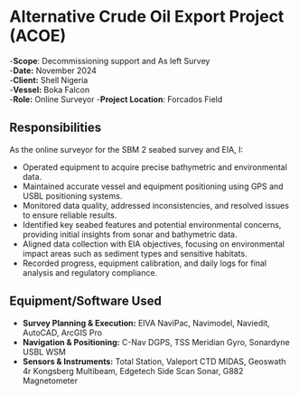 # Alternative Crude Oil Export Project (ACOE)
-**Scope**: Decommissioning support and As left Survey  
-**Date:** November 2024  
-**Client:** Shell Nigeria  
-**Vessel:** Boka Falcon  
-**Role:** Online Surveyor 
-**Project Location**: Forcados Field

## Responsibilities  
As the online surveyor for the SBM 2 seabed survey and EIA, I:  
- Operated equipment to acquire precise bathymetric and environmental data.  
- Maintained accurate vessel and equipment positioning using GPS and USBL positioning systems.  
- Monitored data quality, addressed inconsistencies, and resolved issues to ensure reliable results.  
- Identified key seabed features and potential environmental concerns, providing initial insights from sonar and bathymetric data.  
- Aligned data collection with EIA objectives, focusing on environmental impact areas such as sediment types and sensitive habitats.  
- Recorded progress, equipment calibration, and daily logs for final analysis and regulatory compliance.  

## Equipment/Software Used  
- **Survey Planning & Execution:** EIVA NaviPac, Navimodel, Naviedit, AutoCAD, ArcGIS Pro  
- **Navigation & Positioning:** C-Nav DGPS, TSS Meridian Gyro, Sonardyne USBL WSM  
- **Sensors & Instruments:** Total Station, Valeport CTD MIDAS, Geoswath 4r Kongsberg Multibeam, Edgetech Side Scan Sonar, G882 Magnetometer  
